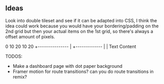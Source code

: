 ## Ideas

Look into double tileset and see if it can be adapted into CSS, I think the idea
could work because you would have your bordering/padding on the 2nd grid but then
your actual items on the 1st grid, so there's always a offset amount of pixels.

0 10 20
10
20
+---------------
| +-------------
| | Text Content


TODOS:
- Make a dashboard page with dot paper background
- Framer motion for route transitions? can you do route transitions in remix?